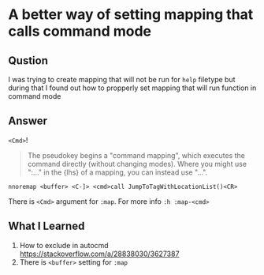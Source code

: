 # A better way of setting mapping that calls command mode

## Qustion

I was trying to create mapping that will not be run for `help` filetype but during that I found out how to propperly set mapping that will run function in command mode

## Answer

`<Cmd>`!

> The <Cmd> pseudokey begins a "command mapping", which executes the command directly (without changing modes). Where you might use ":...<CR>" in the {lhs} of a mapping, you can instead use "<Cmd>...<CR>".

```vim
nnoremap <buffer> <C-]> <cmd>call JumpToTagWithLocationList()<CR>
```

There is `<Cmd>` argument for `:map`. For more info `:h :map-<cmd>`

## What I Learned

1. How to exclude in autocmd https://stackoverflow.com/a/28838030/3627387
1. There is `<buffer>` setting for `:map`
